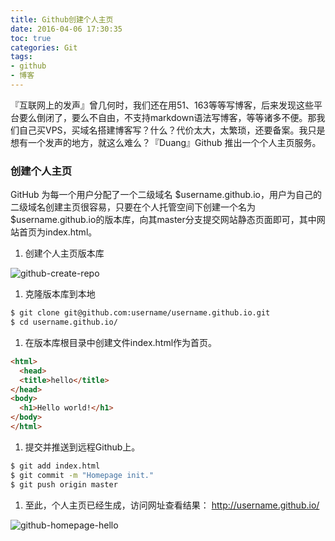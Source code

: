 ```yaml
---
title: Github创建个人主页
date: 2016-04-06 17:30:35
toc: true
categories: Git
tags: 
- github
- 博客
---
```


『互联网上的发声』曾几何时，我们还在用51、163等等写博客，后来发现这些平台要么倒闭了，要么不自由，不支持markdown语法写博客，等等诸多不便。那我们自己买VPS，买域名搭建博客写？什么？代价太大，太繁琐，还要备案。我只是想有一个发声的地方，就这么难么？『Duang』Github 推出一个个人主页服务。

### 创建个人主页

GitHub 为每一个用户分配了一个二级域名 $username.github.io，用户为自己的二级域名创建主页很容易，只要在个人托管空间下创建一个名为 $username.github.io的版本库，向其master分支提交网站静态页面即可，其中网站首页为index.html。

1. 创建个人主页版本库

  ![github-create-repo](http://7xsk2b.com2.z0.glb.clouddn.com/image/github-create-repo.png)

1. 克隆版本库到本地

  ``` bash
  $ git clone git@github.com:username/username.github.io.git
  $ cd username.github.io/
  ```
1. 在版本库根目录中创建文件index.html作为首页。

  ``` html
  <html>
    <head>
    <title>hello</title>
  </head>
  <body>
    <h1>Hello world!</h1>
  </body>
  </html>
  ```

1. 提交并推送到远程Github上。

  ``` bash
  $ git add index.html
  $ git commit -m "Homepage init."
  $ git push origin master
  ```

1. 至此，个人主页已经生成，访问网址查看结果： http://username.github.io/

  ![github-homepage-hello](http://7xsk2b.com2.z0.glb.clouddn.com/image/github-homepage-hello.png)
